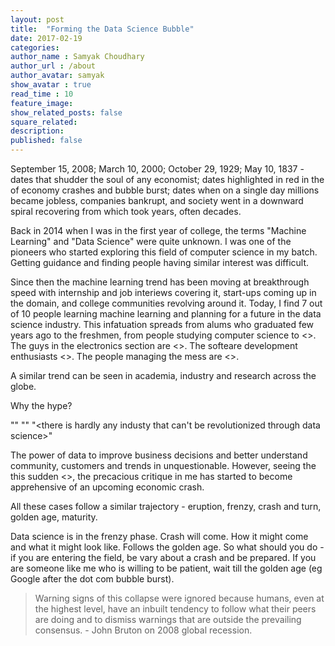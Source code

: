 ```yaml
---
layout: post
title:  "Forming the Data Science Bubble"
date: 2017-02-19
categories: 
author_name : Samyak Choudhary
author_url : /about
author_avatar: samyak
show_avatar : true
read_time : 10
feature_image: 
show_related_posts: false
square_related: 
description: 
published: false
---
```


September 15, 2008; March 10, 2000; October 29, 1929; May 10, 1837 - dates that shudder the soul of any economist; dates highlighted in red in the <history> of <adj> economy crashes and bubble burst; dates when on a single day millions became jobless, companies bankrupt, and society went in a downward spiral recovering from which took years, often decades.



Back in 2014 when I was in the first year of college, the terms "Machine Learning" and "Data Science" were quite unknown. I was one of the pioneers who started exploring this field of computer science in my batch. Getting guidance and finding people having similar interest was difficult.

Since then the machine learning trend has been moving at breakthrough speed with internship and job interiews covering it, start-ups coming up in the domain, and college communities revolving around it. Today, I find 7 out of 10 people learning machine learning and planning for a future in the data science industry. This infatuation spreads from alums who graduated few years ago to the freshmen, from people studying computer science to <>. The guys in the electronics section are <>. The softeare development enthusiasts <>. The people managing the mess are <>.

A similar trend can be seen in academia, industry and research across the globe. 

Why the hype? 

"<the most sort after job>"
"<xxx number of jobs to be created>"
"<there is hardly any industy that can't be revolutionized through data science>"

The power of data to improve business decisions and better understand community, customers and trends in unquestionable. However, seeing the this sudden <>, the precacious critique in me has started to become apprehensive of an upcoming economic crash.

<comparision to the dot com bubble>
<comparision to the housing prices bubble>
<comparision to financial crisis ... lehman brothers>

All these cases follow a similar trajectory - eruption, frenzy, crash and turn, golden age, maturity.

Data science is in the frenzy phase. Crash will come. How it might come and what it might look like. Follows the golden age. So what should you do - if you are entering the field, be vary about a crash and be prepared. If you are someone like me who is willing to be patient, wait till the golden age (eg Google after the dot com bubble burst). 


>Warning signs of this collapse were ignored because humans, even at the highest level, have an inbuilt tendency to follow what their peers are doing and to dismiss warnings that are outside the prevailing consensus. - John Bruton on 2008 global recession.